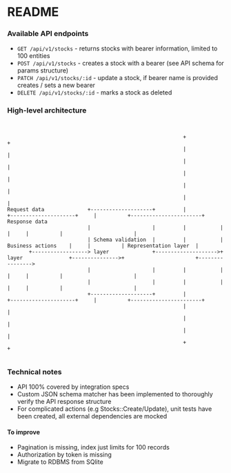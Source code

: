 # README

### Available API endpoints

- `GET /api/v1/stocks` - returns stocks with bearer information, limited to 100 entities
- `POST /api/v1/stocks` - creates a stock with a bearer (see API schema for params structure)
- `PATCH /api/v1/stocks/:id` - update a stock, if bearer name is provided creates / sets a new bearer
- `DELETE /api/v1/stocks/:id` - marks a stock as deleted


### High-level architecture
```


                                                         +                                       +
                                                         |                                       |
                                                         |                                       |
                                                         |                                       |
                                                         |                                       |
                                                         |                                       |
Request data              +--------------------+         |           +---------------------+     |          +-----------------------+              Response data
                          |                    |         |           |                     |     |          |                       |
                          | Schema validation  |         |           | Business actions    |     |          | Representation layer  |
       +------------------> layer              +-------------------->+ layer               +--------------->+                       +---------------->
                          |                    |         |           |                     |     |          |                       |
                          |                    |         |           |                     |     |          |                       |
                          +--------------------+         |           +---------------------+     |          +-----------------------+
                                                         |                                       |
                                                         |                                       |
                                                         |                                       |
                                                         +                                       +


```

### Technical notes

- API 100% covered by integration specs
- Custom JSON schema matcher has been implemented to thoroughly verify the API response structure
- For complicated actions (e.g Stocks::Create/Update), unit tests have been created, all external dependencies are mocked

#### To improve

- Pagination is missing, index just limits for 100 records
- Authorization by token is missing
- Migrate to RDBMS from SQlite
